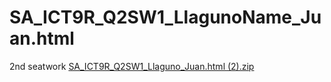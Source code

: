 # SA_ICT9R_Q2SW1_LlagunoName_Juan.html


2nd seatwork
[SA_ICT9R_Q2SW1_Llaguno_Juan.html (2).zip](https://github.com/Lorenzollaguno/SA_ICT9R_Q2SW1_LlagunoName_Juan.html/files/10029393/SA_ICT9R_Q2SW1_Llaguno_Juan.html.2.zip)
